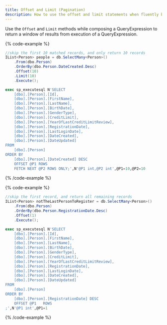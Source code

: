 ```yaml
---
title: Offset and Limit (Pagination)
description: How to use the offset and limit statements when fluently building query expressions.
---
```


Use the ```Offset``` and ```Limit``` methods while composing a QueryExpression to return a window of results from execution of a QueryExpression.

{% code-example %}
```csharp
//skip the first 10 matched records, and only return 10 records
IList<Person> people = db.SelectMany<Person>()
    .From(dbo.Person)
    .OrderBy(dbo.Person.DateCreated.Desc)
    .Offset(10)
    .Limit(10)
    .Execute();
```
```sql
exec sp_executesql N'SELECT
    [dbo].[Person].[Id],
    [dbo].[Person].[FirstName],
    [dbo].[Person].[LastName],
    [dbo].[Person].[BirthDate],
    [dbo].[Person].[GenderType],
    [dbo].[Person].[CreditLimit],
    [dbo].[Person].[YearOfLastCreditLimitReview],
    [dbo].[Person].[RegistrationDate],
    [dbo].[Person].[LastLoginDate],
    [dbo].[Person].[DateCreated],
    [dbo].[Person].[DateUpdated]
FROM
    [dbo].[Person]
ORDER BY
    [dbo].[Person].[DateCreated] DESC
    OFFSET @P1 ROWS
    FETCH NEXT @P2 ROWS ONLY;',N'@P1 int,@P2 int',@P1=10,@P2=10
```
{% /code-example %}

{% code-example %}
```csharp
//skip the first record, and return all remaining records
IList<Person> notTheLastPersonToRegister = db.SelectMany<Person>()
    .From(dbo.Person)
    .OrderBy(dbo.Person.RegistrationDate.Desc)
    .Offset(1)
    .Execute();
```
```sql
exec sp_executesql N'SELECT
    [dbo].[Person].[Id],
    [dbo].[Person].[FirstName],
    [dbo].[Person].[LastName],
    [dbo].[Person].[BirthDate],
    [dbo].[Person].[GenderType],
    [dbo].[Person].[CreditLimit],
    [dbo].[Person].[YearOfLastCreditLimitReview],
    [dbo].[Person].[RegistrationDate],
    [dbo].[Person].[LastLoginDate],
    [dbo].[Person].[DateCreated],
    [dbo].[Person].[DateUpdated]
FROM
    [dbo].[Person]
ORDER BY
    [dbo].[Person].[RegistrationDate] DESC
    OFFSET @P1	 ROWS
;',N'@P1 int',@P1=1
```
{% /code-example %}